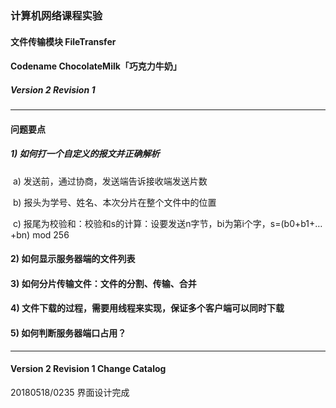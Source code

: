 ### 计算机网络课程实验

#### 文件传输模块 FileTransfer

#### Codename ChocolateMilk「巧克力牛奶」

##### Version 2 Revision 1

---

#### 问题要点

##### 1) 如何打一个自定义的报文并正确解析

​	a)     发送前，通过协商，发送端告诉接收端发送片数

​	b)    报头为学号、姓名、本次分片在整个文件中的位置

​	c)     报尾为校验和：校验和s的计算：设要发送n字节，bi为第i个字，s=(b0+b1+…+bn) mod 256

#### 2) 如何显示服务器端的文件列表

#### 3) 如何分片传输文件：文件的分割、传输、合并

#### 4) 文件下载的过程，需要用线程来实现，保证多个客户端可以同时下载

#### 5) 如何判断服务器端口占用？

---

#### Version 2 Revision 1 Change Catalog

20180518/0235 界面设计完成